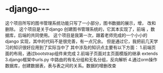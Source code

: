 # -django---
这个项目所写的图书管理系统功能只写了一小部分，图书数据的展示，增， 改和删除。
这个项目是关于django 创建图书管理系统的，它其本实现了，前端 ，数据库，后端的共同使用。
这个项目是我第一次，跟着老师完成的一个小小的django 实现，其中的代码不是很完善，有一点冗余。
但是通过它，我把前几天学习的知识很好应用到了实际当中了
其中涉及的知识点主要有以下方面：
    1.前端页面的布局，通过bootstrap组件来完成
    2.前端子页面对主页面模版的继承 extends    
    3.django框架中urls.py 中路由的有名分组和无名分组，反向解析
    4.通过orm操作数据库，创建数据表，表与表之间的关系。数据的增删改查
   

